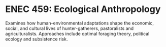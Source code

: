 # ENEC 459: Ecological Anthropology

Examines how human-environmental adaptations shape the economic, social, and cultural lives of hunter-gatherers, pastoralists and agriculturalists. Approaches include optimal foraging theory, political ecology and subsistence risk.